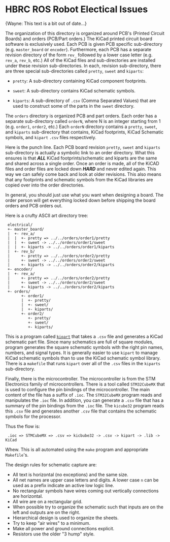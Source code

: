 <!--
MIT License

Copyright 2020 Home Brew Robotics Club

Permission is hereby granted, free of charge, to any person obtaining a copy of this
software and associated documentation files (the "Software"), to deal in the Software
without restriction, including without limitation the rights to use, copy, modify,
merge, publish, distribute, sublicense, and/or sell copies of the Software, and to
permit persons to whom the Software is furnished to do so, subject to the following
conditions:

The above copyright notice and this permission notice shall be included in all copies
or substantial portions of the Software.

THE SOFTWARE IS PROVIDED "AS IS", WITHOUT WARRANTY OF ANY KIND, EXPRESS OR IMPLIED,
INCLUDING BUT NOT LIMITED TO THE WARRANTIES OF MERCHANTABILITY, FITNESS FOR A PARTICULAR
PURPOSE AND NONINFRINGEMENT. IN NO EVENT SHALL THE AUTHORS OR COPYRIGHT HOLDERS BE LIABLE
FOR ANY CLAIM, DAMAGES OR OTHER LIABILITY, WHETHER IN AN ACTION OF CONTRACT, TORT OR
OTHERWISE, ARISING FROM, OUT OF OR IN CONNECTION WITH THE SOFTWARE OR THE USE OR OTHER
DEALINGS IN THE SOFTWARE.
-->

# HBRC ROS Robot Electical Issues

{Wayne: This text is a bit out of date...}

The organization of this directory is organized around PCB's (Printed Circuit Boards) and
orders (PCB/Part orders.)  The KiCad printed circuit board software is exclusively used.
Each PCB is given PCB specific sub-directory (e.g. `master_board` or `encoder`).  Furthermore,
each PCB has a separate revision directory of the form `rev_` followed by a lower case letter
(e.g. `rev_a`, `rev_b`, etc.)  All of the KiCad files and sub-directories are installed
under these revision sub-directories.  In each, revision sub-directory, there are three
special sub-directories called `pretty`, `sweet` and `kiparts`:

* `pretty`: A sub-directory containing KiCad component footprints.

* `sweet`: A sub-directory contains KiCad schematic symbols.

* `kiparts`: A sub-directory of `.csv` (Comma Separated Values) that are used
  to construct some of the parts in the `sweet` directory.

The `orders` directory is organized PCB and part orders.  Each order has a
separate sub-directory called `orderN`, where N is an integer starting from 1
(e.g. `order1`, `order2`, etc.)  Each `orderN` directory contains a `pretty`, `sweet`,
and `kiparts` sub-directory that contains, KiCad footprints, KiCad Schematic symbols,
and `kipart` `.csv` files respectively.

Here is the punch line.  Each PCB board revision `pretty`, `sweet` and `kiparts`
sub-directory is actually a symbolic link to an order directory.  What this ensures
is that ***ALL*** KiCad footprints/schematic and kiparts are the same and shared
across a single order.  Once an order is made, all of the KiCAD files and order
files are locked down ***HARD*** and never edited again.  This way we can safely
come back and look at older revisions.  This also means that any footprints and
schematic symbols from the KiCad libraries are copied over into the order directories.

In general, you should just use what you want when designing a board.  The order
person will get everything locked down before shipping the board orders and PCB
orders out.

Here is a crufty ASCII art directory tree:

     electrical/
     +- master_board/
     |  +- rev_a/
     |  |  +- pretty => ../../orders/order1/pretty
     |  |  +- sweet -> ../../orders/order1/sweet
     |  |  +- kiparts -> ../../orders/order1/kiparts
     |  +- rev_b/
     |     +- pretty => ../../orders/order2/pretty
     |     +- sweet -> ../../orders/order2/sweet
     |     +- kiparts -> ../../orders/order2/kiparts
     +- encoder/
     |  +- rev_a/
     |     +- pretty => ../../orders/order2/pretty
     |     +- sweet -> ../../orders/order2/sweet
     |     +- kiparts -> ../../orders/order2/kiparts	
     +- orders/
           +- order1/
           |  +- pretty/
           |  +- sweet/
           |  +- kiparts/
           +- order2/
              +- pretty/
              +- sweet/
              +- kiparts/

This is a program called [`kipart`](https://kipart.readthedocs.io/en/latest/)
that takes a `.csv` file and generates a KiCad schematic part file.  Since
many schematics are full of square modules, program generates the square
schematic symbols with the right pin names, numbers, and signal types.  It
is generally easier to use `kipart` to manage KiCad schematic symbols than
to use the KiCad schematic symbol library.  There is a `makefile` that runs
`kipart` over all of the `.csv` files in the `kiparts` sub-directory.

Finally, there is the microcontroller.  The microcontroller is from the
STM Electronics family of microcontrollers.  There is a tool called `STM32CubeMX`
that is used to configure the pin bindings of the microcontroller.  The main
content of the file has a suffix of `.ioc`.  The `STM32CubeMX` program reads
and manipulates the `.ioc` file.  In addition, you can generate a `.csv` file
that has a summary of the pin bindings from the `.ioc` file.  The `kicube32`
program reads this `.csv` file and generates another `.csv` file that contains
the schematic symbols for the processor.

Thus the flow is:

     .ioc => STMCubeMX => .csv => kicbube32 -> .csv -> kipart -> .lib -> KiCad

Whew.  This is all automated using the `make` program and appropriate `Makefile`'s.

The design rules for schematic capture are:

* All text is horizontal (no exceptions) and the same size.
* All net names are upper case letters and digits.  A lower case `n` can be used
  as a prefix indicate an active low logic line.
* No rectangular symbols have wires coming out vertically connections are horizontal.
* All wire are on a rectangular grid.
* When possible try to organize the schematic such that inputs are on the left
  and outputs are on the right.
* Hierarchical design is used to organize the sheets.
* Try to keep "air wires" to a minimum.
* Make all power and ground connections explicit.
* Resistors use the older "3 hump" style.

<!--

[Raspian Shutdown Button](https://www.quartoknows.com/page/raspberry-pi-shutdown-button#:~:text=Press%20the%20shutdown%20button.,stopped%2C%20aborting%20the%20shutdown%20procedure.)

USB2 Micro connector Pinouts:

USB_Micro-B_Amphenol_10103594-0001LF_Horizontal

  USB_MICRO_B;S+T:FCI_10118194_0001LF;CONN USB MICRO B RECPT SMT R/A 1:[bus_loki: N23]
    Newark element14:67T2260 [Amphenol: 10118194-0001LF] 1/$0.403 10/$0.388 

1: VBUS +
2: D-
3: D+
4: ID
5: GND

-->